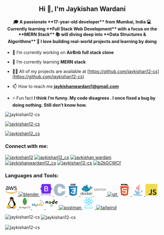 <h2 align="center">Hi 👋, I'm Jaykishan Wardani</h2>
<h4 align="center">🎓 A passionate **17-year-old developer** from Mumbai, India 💻 Currently learning **Full Stack Web Development** with a focus on the **MERN Stack** 📚 will diving deep into **Data Structures & Algorithms** 🚀 I love building real-world projects and learning by doing</h4>

- 🔭 I’m currently working on **AirBnb full stack clone**

- 🌱 I’m currently learning **MERN stack**

- 👨‍💻 All of my projects are available at [https://github.com/jaykishan12-cs](https://github.com/jaykishan12-cs)

- 📫 How to reach me **jaykishanwardani1@gmail.com**

- ⚡ Fun fact **I think I’m funny. My code disagrees . I once fixed a bug by doing nothing. Still don’t know how.**

 <p align="left"> <img src="https://komarev.com/ghpvc/?username=jaykishan12-cs&label=Profile%20views&color=0e75b6&style=flat" alt="jaykishan12-cs" /> </p>

<p align="left"> <a href="https://github.com/ryo-ma/github-profile-trophy"><img src="https://github-profile-trophy.vercel.app/?username=jaykishan12-cs" alt="jaykishan12-cs" /></a> </p>

<p align="left"> <a href="https://twitter.com/jaykishan12_cs" target="blank"><img src="https://img.shields.io/twitter/follow/jaykishan12_cs?logo=twitter&style=for-the-badge" alt="jaykishan12_cs" /></a> </p>

<h3 align="left">Connect with me:</h3>
<p align="left">
<a href="https://dev.to/jaykishan12" target="blank"><img align="center" src="https://raw.githubusercontent.com/rahuldkjain/github-profile-readme-generator/master/src/images/icons/Social/devto.svg" alt="jaykishan12" height="30" width="40" /></a>
<a href="https://twitter.com/jaykishan12_cs" target="blank"><img align="center" src="https://raw.githubusercontent.com/rahuldkjain/github-profile-readme-generator/master/src/images/icons/Social/twitter.svg" alt="jaykishan12_cs" height="30" width="40" /></a>
<a href="https://linkedin.com/in/jaykishan-wardani-a785432b7/" target="blank"><img align="center" src="https://raw.githubusercontent.com/rahuldkjain/github-profile-readme-generator/master/src/images/icons/Social/linked-in-alt.svg" alt="jaykishan wardani" height="30" width="40" /></a>
<a href="https://instagram.com/jaykishanwardani12_cs" target="blank"><img align="center" src="https://raw.githubusercontent.com/rahuldkjain/github-profile-readme-generator/master/src/images/icons/Social/instagram.svg" alt="jaykishanwardani12_cs" height="30" width="40" /></a>
<a href="https://www.leetcode.com/jaykishan12-cs" target="blank"><img align="center" src="https://raw.githubusercontent.com/rahuldkjain/github-profile-readme-generator/master/src/images/icons/Social/leet-code.svg" alt="jaykishan12-cs" height="30" width="40" /></a>
<a href="https://discord.gg/b2kGCWCf" target="blank"><img align="center" src="https://raw.githubusercontent.com/rahuldkjain/github-profile-readme-generator/master/src/images/icons/Social/discord.svg" alt="b2kGCWCf" height="30" width="40" /></a>
</p>

<h3 align="left">Languages and Tools:</h3>
<p align="left"> <a href="https://aws.amazon.com" target="_blank" rel="noreferrer"> <img src="https://raw.githubusercontent.com/devicons/devicon/master/icons/amazonwebservices/amazonwebservices-original-wordmark.svg" alt="aws" width="40" height="40"/> </a> <a href="https://www.blender.org/" target="_blank" rel="noreferrer"> <img src="https://download.blender.org/branding/community/blender_community_badge_white.svg" alt="blender" width="40" height="40"/> </a> <a href="https://getbootstrap.com" target="_blank" rel="noreferrer"> <img src="https://raw.githubusercontent.com/devicons/devicon/master/icons/bootstrap/bootstrap-plain-wordmark.svg" alt="bootstrap" width="40" height="40"/> </a> <a href="https://www.cprogramming.com/" target="_blank" rel="noreferrer"> <img src="https://raw.githubusercontent.com/devicons/devicon/master/icons/c/c-original.svg" alt="c" width="40" height="40"/> </a> <a href="https://www.w3schools.com/css/" target="_blank" rel="noreferrer"> <img src="https://raw.githubusercontent.com/devicons/devicon/master/icons/css3/css3-original-wordmark.svg" alt="css3" width="40" height="40"/> </a> <a href="https://www.docker.com/" target="_blank" rel="noreferrer"> <img src="https://raw.githubusercontent.com/devicons/devicon/master/icons/docker/docker-original-wordmark.svg" alt="docker" width="40" height="40"/> </a> <a href="https://expressjs.com" target="_blank" rel="noreferrer"> <img src="https://raw.githubusercontent.com/devicons/devicon/master/icons/express/express-original-wordmark.svg" alt="express" width="40" height="40"/> </a> <a href="https://git-scm.com/" target="_blank" rel="noreferrer"> <img src="https://www.vectorlogo.zone/logos/git-scm/git-scm-icon.svg" alt="git" width="40" height="40"/> </a> <a href="https://www.w3.org/html/" target="_blank" rel="noreferrer"> <img src="https://raw.githubusercontent.com/devicons/devicon/master/icons/html5/html5-original-wordmark.svg" alt="html5" width="40" height="40"/> </a> <a href="https://www.java.com" target="_blank" rel="noreferrer"> <img src="https://raw.githubusercontent.com/devicons/devicon/master/icons/java/java-original.svg" alt="java" width="40" height="40"/> </a> <a href="https://developer.mozilla.org/en-US/docs/Web/JavaScript" target="_blank" rel="noreferrer"> <img src="https://raw.githubusercontent.com/devicons/devicon/master/icons/javascript/javascript-original.svg" alt="javascript" width="40" height="40"/> </a> <a href="https://www.linux.org/" target="_blank" rel="noreferrer"> <img src="https://raw.githubusercontent.com/devicons/devicon/master/icons/linux/linux-original.svg" alt="linux" width="40" height="40"/> </a> <a href="https://www.mongodb.com/" target="_blank" rel="noreferrer"> <img src="https://raw.githubusercontent.com/devicons/devicon/master/icons/mongodb/mongodb-original-wordmark.svg" alt="mongodb" width="40" height="40"/> </a> <a href="https://www.mysql.com/" target="_blank" rel="noreferrer"> <img src="https://raw.githubusercontent.com/devicons/devicon/master/icons/mysql/mysql-original-wordmark.svg" alt="mysql" width="40" height="40"/> </a> <a href="https://nodejs.org" target="_blank" rel="noreferrer"> <img src="https://raw.githubusercontent.com/devicons/devicon/master/icons/nodejs/nodejs-original-wordmark.svg" alt="nodejs" width="40" height="40"/> </a> <a href="https://postman.com" target="_blank" rel="noreferrer"> <img src="https://www.vectorlogo.zone/logos/getpostman/getpostman-icon.svg" alt="postman" width="40" height="40"/> </a> <a href="https://reactjs.org/" target="_blank" rel="noreferrer"> <img src="https://raw.githubusercontent.com/devicons/devicon/master/icons/react/react-original-wordmark.svg" alt="react" width="40" height="40"/> </a> <a href="https://tailwindcss.com/" target="_blank" rel="noreferrer"> <img src="https://www.vectorlogo.zone/logos/tailwindcss/tailwindcss-icon.svg" alt="tailwind" width="40" height="40"/> </a> </p>

<p><img align="left" src="https://github-readme-stats.vercel.app/api/top-langs?username=jaykishan12-cs&show_icons=true&locale=en&layout=compact" alt="jaykishan12-cs" /></p>

<p>&nbsp;<img align="center" src="https://github-readme-stats.vercel.app/api?username=jaykishan12-cs&show_icons=true&locale=en" alt="jaykishan12-cs" /></p>

<p><img align="center" src="https://github-readme-streak-stats.herokuapp.com/?user=jaykishan12-cs&" alt="jaykishan12-cs" /></p>
